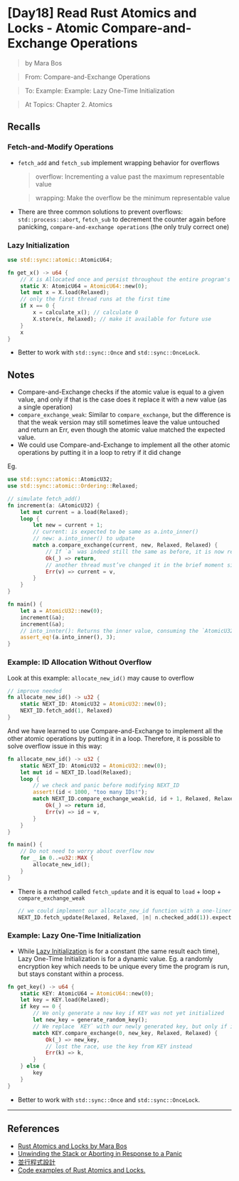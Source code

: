 # [Day18] Read Rust Atomics and Locks - Atomic Compare-and-Exchange Operations

> by Mara Bos

> From: Compare-and-Exchange Operations

> To: Example: Example: Lazy One-Time Initialization

> At Topics: Chapter 2. Atomics


## Recalls

### Fetch-and-Modify Operations

- `fetch_add` and `fetch_sub` implement wrapping behavior for overflows
    > overflow: Incrementing a value past the maximum representable value

    > wrapping: Make the overflow be the minimum representable value
- There are three common solutions to prevent overflows: `std::process::abort`, `fetch_sub` to decrement the counter again before panicking, `compare-and-exchange operations` (the only truly correct one)

### Lazy Initialization

```rust
use std::sync::atomic::AtomicU64;

fn get_x() -> u64 {
    // X is Allocated once and persist throughout the entire program's execution
    static X: AtomicU64 = AtomicU64::new(0);
    let mut x = X.load(Relaxed);
    // only the first thread runs at the first time
    if x == 0 {
        x = calculate_x(); // calculate 0
        X.store(x, Relaxed); // make it available for future use
    }
    x
}
```

- Better to work with `std::sync::Once` and `std::sync::OnceLock`.

## Notes

- Compare-and-Exchange checks if the atomic value is equal to a given value, and only if that is the case does it replace it with a new value (as a single operation)
- `compare_exchange_weak`: Similar to `compare_exchange`, but the difference is that the weak version may still sometimes leave the value untouched and return an Err, even though the atomic value matched the expected value.
- We could use Compare-and-Exchange to implement all the other atomic operations by putting it in a loop to retry if it did change

Eg.

```Rust
use std::sync::atomic::AtomicU32;
use std::sync::atomic::Ordering::Relaxed;

// simulate fetch_add()
fn increment(a: &AtomicU32) {
    let mut current = a.load(Relaxed);
    loop {
        let new = current + 1;
        // current: is expected to be same as a.into_inner()
        // new: a.into_inner() to udpate
        match a.compare_exchange(current, new, Relaxed, Relaxed) {
            // If `a` was indeed still the same as before, it is now replaced by our new value and we are done.
            Ok(_) => return,
            // another thread must’ve changed it in the brief moment since we loaded it
            Err(v) => current = v,
        }
    }
}

fn main() {
    let a = AtomicU32::new(0);
    increment(&a);
    increment(&a);
    // into_innter(): Returns the inner value, consuming the `AtomicU32`
    assert_eq!(a.into_inner(), 3);
}
```

### Example: ID Allocation Without Overflow

Look at this example: `allocate_new_id()` may cause to overflow

```rust
// improve needed
fn allocate_new_id() -> u32 {
    static NEXT_ID: AtomicU32 = AtomicU32::new(0);
    NEXT_ID.fetch_add(1, Relaxed)
}
```

And we have learned to use Compare-and-Exchange to implement all the other atomic operations by putting it in a loop. Therefore, it is possible to solve overflow issue in this way:

```rust
fn allocate_new_id() -> u32 {
    static NEXT_ID: AtomicU32 = AtomicU32::new(0);
    let mut id = NEXT_ID.load(Relaxed);
    loop {
        // we check and panic before modifying NEXT_ID
        assert!(id < 1000, "too many IDs!");
        match NEXT_ID.compare_exchange_weak(id, id + 1, Relaxed, Relaxed) {
            Ok(_) => return id,
            Err(v) => id = v,
        }
    }
}

fn main() {
    // Do not need to worry about overflow now
    for _ in 0..=u32::MAX {
        allocate_new_id();
    }
}
```

- There is  a method called `fetch_update` and it is equal to `load` + loop + `compare_exchange_weak`
    ```rust
    // we could implement our allocate_new_id function with a one-liner
    NEXT_ID.fetch_update(Relaxed, Relaxed, |n| n.checked_add(1)).expect("too many IDs!")
    ```

### Example: Lazy One-Time Initialization

- While [Lazy Initialization](https://marabos.nl/atomics/atomics.html#example-lazy-init) is for a constant (the same result each time), Lazy One-Time Initialization is for a dynamic value. Eg. a randomly encryption key which needs to be unique every time the program is run, but stays constant within a process.

```rust
fn get_key() -> u64 {
    static KEY: AtomicU64 = AtomicU64::new(0);
    let key = KEY.load(Relaxed);
    if key == 0 {
        // We only generate a new key if KEY was not yet initialized
        let new_key = generate_random_key();
        // We replace `KEY` with our newly generated key, but only if it is still zero.
        match KEY.compare_exchange(0, new_key, Relaxed, Relaxed) {
            Ok(_) => new_key,
            // lost the race, use the key from KEY instead
            Err(k) => k,
        }
    } else {
        key
    }
}
```

- Better to work with `std::sync::Once` and `std::sync::OnceLock`.

---

## References

- [Rust Atomics and Locks by Mara Bos](https://marabos.nl/atomics/)
- [Unwinding the Stack or Aborting in Response to a Panic](https://doc.rust-lang.org/stable/book/ch09-01-unrecoverable-errors-with-panic.html#unwinding-the-stack-or-aborting-in-response-to-a-panic)
- [並行程式設計](https://hackmd.io/@sysprog/concurrency/https%3A%2F%2Fhackmd.io%2F%40sysprog%2FS1AMIFt0D)
- [Code examples of Rust Atomics and Locks.](https://github.com/m-ou-se/rust-atomics-and-locks)
